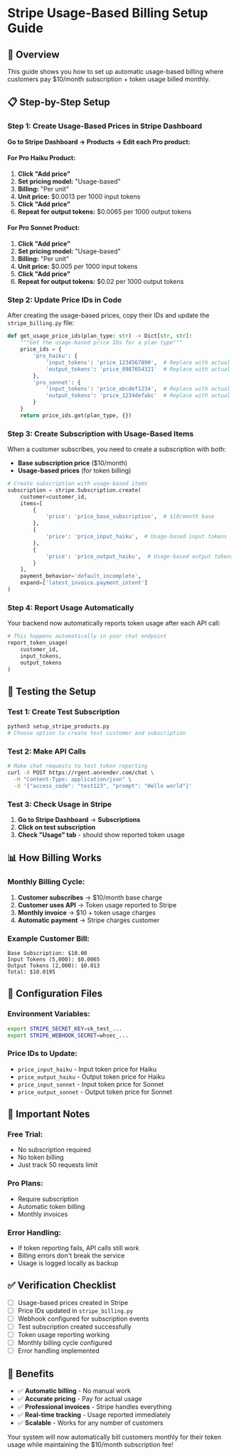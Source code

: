 # Stripe Usage-Based Billing Setup Guide

## 🎯 **Overview**
This guide shows you how to set up automatic usage-based billing where customers pay $10/month subscription + token usage billed monthly.

## 📋 **Step-by-Step Setup**

### **Step 1: Create Usage-Based Prices in Stripe Dashboard**

**Go to Stripe Dashboard → Products → Edit each Pro product:**

#### **For Pro Haiku Product:**
1. **Click "Add price"**
2. **Set pricing model:** "Usage-based"
3. **Billing:** "Per unit"
4. **Unit price:** $0.0013 per 1000 input tokens
5. **Click "Add price"**
6. **Repeat for output tokens:** $0.0065 per 1000 output tokens

#### **For Pro Sonnet Product:**
1. **Click "Add price"**
2. **Set pricing model:** "Usage-based"
3. **Billing:** "Per unit"
4. **Unit price:** $0.005 per 1000 input tokens
5. **Click "Add price"**
6. **Repeat for output tokens:** $0.02 per 1000 output tokens

### **Step 2: Update Price IDs in Code**

After creating the usage-based prices, copy their IDs and update the `stripe_billing.py` file:

```python
def get_usage_price_ids(plan_type: str) -> Dict[str, str]:
    """Get the usage-based price IDs for a plan type"""
    price_ids = {
        'pro_haiku': {
            'input_tokens': 'price_1234567890',  # Replace with actual price ID
            'output_tokens': 'price_0987654321'  # Replace with actual price ID
        },
        'pro_sonnet': {
            'input_tokens': 'price_abcdef1234',  # Replace with actual price ID
            'output_tokens': 'price_1234defabc'  # Replace with actual price ID
        }
    }
    return price_ids.get(plan_type, {})
```

### **Step 3: Create Subscription with Usage-Based Items**

When a customer subscribes, you need to create a subscription with both:
- **Base subscription price** ($10/month)
- **Usage-based prices** (for token billing)

```python
# Create subscription with usage-based items
subscription = stripe.Subscription.create(
    customer=customer_id,
    items=[
        {
            'price': 'price_base_subscription',  # $10/month base
        },
        {
            'price': 'price_input_haiku',  # Usage-based input tokens
        },
        {
            'price': 'price_output_haiku',  # Usage-based output tokens
        }
    ],
    payment_behavior='default_incomplete',
    expand=['latest_invoice.payment_intent']
)
```

### **Step 4: Report Usage Automatically**

Your backend now automatically reports token usage after each API call:

```python
# This happens automatically in your chat endpoint
report_token_usage(
    customer_id,
    input_tokens,
    output_tokens
)
```

## 🧪 **Testing the Setup**

### **Test 1: Create Test Subscription**
```bash
python3 setup_stripe_products.py
# Choose option to create test customer and subscription
```

### **Test 2: Make API Calls**
```bash
# Make chat requests to test token reporting
curl -X POST https://rgent.onrender.com/chat \
  -H "Content-Type: application/json" \
  -d '{"access_code": "test123", "prompt": "Hello world"}'
```

### **Test 3: Check Usage in Stripe**
1. **Go to Stripe Dashboard** → **Subscriptions**
2. **Click on test subscription**
3. **Check "Usage" tab** - should show reported token usage

## 📊 **How Billing Works**

### **Monthly Billing Cycle:**
1. **Customer subscribes** → $10/month base charge
2. **Customer uses API** → Token usage reported to Stripe
3. **Monthly invoice** → $10 + token usage charges
4. **Automatic payment** → Stripe charges customer

### **Example Customer Bill:**
```
Base Subscription: $10.00
Input Tokens (5,000): $0.0065
Output Tokens (2,000): $0.013
Total: $10.0195
```

## 🔧 **Configuration Files**

### **Environment Variables:**
```bash
export STRIPE_SECRET_KEY=sk_test_...
export STRIPE_WEBHOOK_SECRET=whsec_...
```

### **Price IDs to Update:**
- `price_input_haiku` - Input token price for Haiku
- `price_output_haiku` - Output token price for Haiku
- `price_input_sonnet` - Input token price for Sonnet
- `price_output_sonnet` - Output token price for Sonnet

## 🚨 **Important Notes**

### **Free Trial:**
- No subscription required
- No token billing
- Just track 50 requests limit

### **Pro Plans:**
- Require subscription
- Automatic token billing
- Monthly invoices

### **Error Handling:**
- If token reporting fails, API calls still work
- Billing errors don't break the service
- Usage is logged locally as backup

## ✅ **Verification Checklist**

- [ ] Usage-based prices created in Stripe
- [ ] Price IDs updated in `stripe_billing.py`
- [ ] Webhook configured for subscription events
- [ ] Test subscription created successfully
- [ ] Token usage reporting working
- [ ] Monthly billing cycle configured
- [ ] Error handling implemented

## 🎉 **Benefits**

- ✅ **Automatic billing** - No manual work
- ✅ **Accurate pricing** - Pay for actual usage
- ✅ **Professional invoices** - Stripe handles everything
- ✅ **Real-time tracking** - Usage reported immediately
- ✅ **Scalable** - Works for any number of customers

Your system will now automatically bill customers monthly for their token usage while maintaining the $10/month subscription fee! 